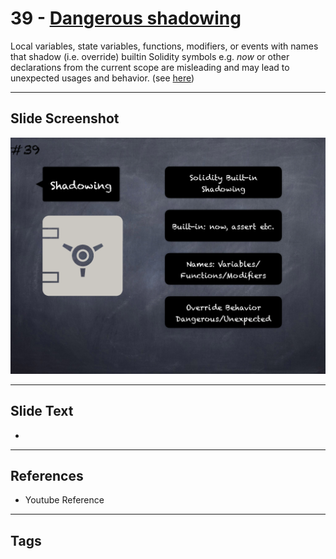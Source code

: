 # 39 - [Dangerous shadowing](Dangerous%20shadowing.md)
Local variables, state variables, functions, modifiers, or events with names that shadow (i.e. override) builtin Solidity symbols e.g. _now_ or other declarations from the current scope are misleading and may lead to unexpected usages and behavior. (see [here](https://github.com/crytic/slither/wiki/Detector-Documentation#builtin-symbol-shadowing))
___
## Slide Screenshot
![039.png](../images/pitfalls_and_best_practices101/039.png)
___
## Slide Text
- 
___
## References
- Youtube Reference
___
## Tags